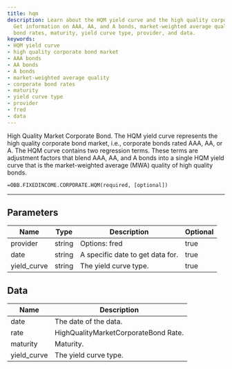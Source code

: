 ```yaml
---
title: hqm
description: Learn about the HQM yield curve and the high quality corporate bond market.
  Get information on AAA, AA, and A bonds, market-weighted average quality, corporate
  bond rates, maturity, yield curve type, provider, and data.
keywords: 
- HQM yield curve
- high quality corporate bond market
- AAA bonds
- AA bonds
- A bonds
- market-weighted average quality
- corporate bond rates
- maturity
- yield curve type
- provider
- fred
- data
---
```


<!-- markdownlint-disable MD041 -->

High Quality Market Corporate Bond.  The HQM yield curve represents the high quality corporate bond market, i.e., corporate bonds rated AAA, AA, or A.  The HQM curve contains two regression terms. These terms are adjustment factors that blend AAA, AA, and A bonds into a single HQM yield curve that is the market-weighted average (MWA) quality of high quality bonds.

```excel wordwrap
=OBB.FIXEDINCOME.CORPORATE.HQM(required, [optional])
```

---

## Parameters

| Name | Type | Description | Optional |
| ---- | ---- | ----------- | -------- |
| provider | string | Options: fred | true |
| date | string | A specific date to get data for. | true |
| yield_curve | string | The yield curve type. | true |

## Data

| Name | Description |
| ---- | ----------- |
| date | The date of the data.  |
| rate | HighQualityMarketCorporateBond Rate.  |
| maturity | Maturity.  |
| yield_curve | The yield curve type.  |

